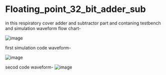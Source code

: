 # Floating_point_32_bit_adder_sub
in this respiratory cover adder and subtractor part  and contaning testbench and simulation waveform
flow chart-

![image](https://user-images.githubusercontent.com/72481400/102757495-6c3d2000-4397-11eb-9855-6bc5491f1513.png)







first simulation code waveform-

![image](https://user-images.githubusercontent.com/72481400/102757191-f5078c00-4396-11eb-8eb5-26d8c65c7e31.png)

secod code waveform-
![image](https://user-images.githubusercontent.com/72481400/102757232-03ee3e80-4397-11eb-93a3-8a39683d5988.png)
